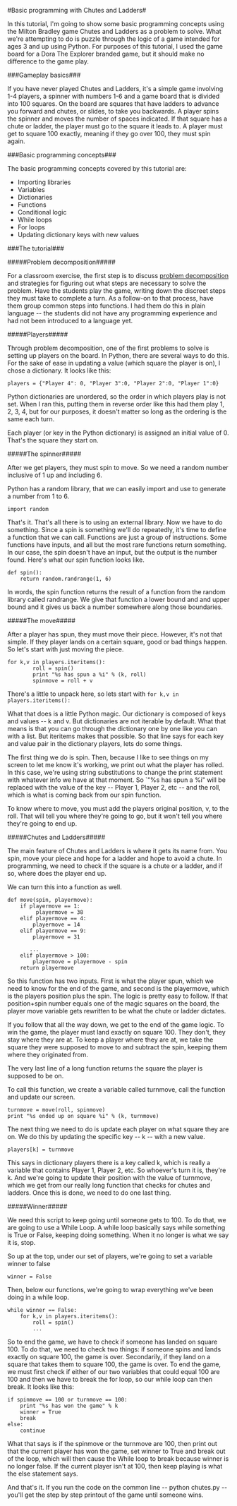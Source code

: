 #Basic programming with Chutes and Ladders#

In this tutorial, I'm going to show some basic programming concepts using the Milton Bradley game Chutes and Ladders as a problem to solve. What we're attempting to do is puzzle through the logic of a game intended for ages 3 and up using Python. For purposes of this tutorial, I used the game board for a Dora The Explorer branded game, but it should make no difference to the game play.

###Gameplay basics###

If you have never played Chutes and Ladders, it's a simple game involving 1-4 players, a spinner with numbers 1-6 and a game board that is divided into 100 squares. On the board are squares that have ladders to advance you forward and chutes, or slides, to take you backwards. A player spins the spinner and moves the number of spaces indicated. If that square has a chute or ladder, the player must go to the square it leads to. A player must get to square 100 exactly, meaning if they go over 100, they must spin again. 

###Basic programming concepts###

The basic programming concepts covered by this tutorial are:

* Importing libraries
* Variables
* Dictionaries
* Functions
* Conditional logic
* While loops
* For loops
* Updating dictionary keys with new values

###The tutorial###


#####Problem decomposition#####

For a classroom exercise, the first step is to discuss [problem decomposition](https://en.wikipedia.org/wiki/Decomposition_%28computer_science%29) and strategies for figuring out what steps are necessary to solve the problem. Have the students play the game, writing down the discreet steps they must take to complete a turn. As a follow-on to that process, have them group common steps into functions. I had them do this in plain language -- the students did not have any programming experience and had not been introduced to a language yet.

#####Players#####

Through problem decomposition, one of the first problems to solve is setting up players on the board. In Python, there are several ways to do this. For the sake of ease in updating a value (which square the player is on), I chose a dictionary. It looks like this:

    players = {"Player 4": 0, "Player 3":0, "Player 2":0, "Player 1":0}

Python dictionaries are unordered, so the order in which players play is not set. When I ran this, putting them in reverse order like this had them play 1, 2, 3, 4, but for our purposes, it doesn't matter so long as the ordering is the same each turn. 

Each player (or key in the Python dictionary) is assigned an initial value of 0. That's the square they start on.

#####The spinner#####

After we get players, they must spin to move. So we need a random number inclusive of 1 up and including 6. 

Python has a random library, that we can easily import and use to generate a number from 1 to 6. 

    import random
    
That's it. That's all there is to using an external library. Now we have to do something. Since a spin is something we'll do repeatedly, it's time to define a function that we can call. Functions are just a group of instructions. Some functions have inputs, and all but the most rare functions return something. In our case, the spin doesn't have an input, but the output is the number found. Here's what our spin function looks like.     

    def spin():
        return random.randrange(1, 6)

In words, the spin function returns the result of a function from the random library called randrange. We give that function a lower bound and and upper bound and it gives us back a number somewhere along those boundaries. 

#####The move#####

After a player has spun, they must move their piece. However, it's not that simple. If they player lands on a certain square, good or bad things happen. So let's start with just moving the piece.

    for k,v in players.iteritems():
            roll = spin()
            print "%s has spun a %i" % (k, roll)
            spinmove = roll + v
 
There's a little to unpack here, so lets start with `for k,v in players.iteritems():`

What that does is a little Python magic. Our dictionary is composed of keys and values -- k and v. But dictionaries are not iterable by default. What that means is that you can go through the dictionary one by one like you can with a list. But iteritems makes that possible. So that line says for each key and value pair in the dictionary players, lets do some things.

The first thing we do is spin. Then, because I like to see things on my screen to let me know it's working, we print out what the player has rolled. In this case, we're using string substitutions to change the print statement with whatever info we have at that moment. So `"%s has spun a %i" will be replaced with the value of the key -- Player 1, Player 2, etc -- and the roll, which is what is coming back from our spin function.

To know where to move, you must add the players original position, v, to the roll. That will tell you where they're going to go, but it won't tell you where they're going to end up.

#####Chutes and Ladders#####

The main feature of Chutes and Ladders is where it gets its name from. You spin, move your piece and hope for a ladder and hope to avoid a chute. In programming, we need to check if the square is a chute or a ladder, and if so, where does the player end up. 

We can turn this into a function as well.

    def move(spin, playermove):
        if playermove == 1:
             playermove = 38
        elif playermove == 4:
            playermove = 14
        elif playermove == 9:
            playermove = 31
            
           ...
        elif playermove > 100:
            playermove = playermove - spin
        return playermove

So this function has two inputs. First is what the player spun, which we need to know for the end of the game, and second is the playermove, which is the players position plus the spin. The logic is pretty easy to follow. If that position+spin number equals one of the magic squares on the board, the player move variable gets rewritten to be what the chute or ladder dictates. 

If you follow that all the way down, we get to the end of the game logic. To win the game, the player must land exactly on square 100. They don't, they stay where they are at. To keep a player where they are at, we take the square they were supposed to move to and subtract the spin, keeping them where they originated from. 

The very last line of a long function returns the square the player is supposed to be on. 

To call this function, we create a variable called turnmove, call the function and update our screen. 

    turnmove = move(roll, spinmove)
    print "%s ended up on square %i" % (k, turnmove)

The next thing we need to do is update each player on what square they are on. We do this by updating the specific key -- k -- with a new value.    
    
    players[k] = turnmove
    
This says in dictionary players there is a key called k, which is really a variable that contains Player 1, Player 2, etc. So whoever's turn it is, they're k. And we're going to update their position with the value of turnmove, which we get from our really long function that checks for chutes and ladders. Once this is done, we need to do one last thing. 

#####Winner#####

We need this script to keep going until someone gets to 100. To do that, we are going to use a While Loop. A while loop basically says while something is True or False, keeping doing something. When it no longer is what we say it is, stop.

So up at the top, under our set of players, we're going to set a variable winner to false

    winner = False
    
Then, below our functions, we're going to wrap everything we've been doing in a while loop.

    while winner == False:
        for k,v in players.iteritems():
            roll = spin()
            ...
            
So to end the game, we have to check if someone has landed on square 100. To do that, we need to check two things: if someone spins and lands exactly on square 100, the game is over. Secondarily, if they land on a square that takes them to square 100, the game is over. To end the game, we must first check if either of our two variables that could equal 100 are 100 and then we have to break the for loop, so our while loop can then break. It looks like this:

    if spinmove == 100 or turnmove == 100:
        print "%s has won the game" % k
        winner = True
        break
    else:
        continue
        
What that says is if the spinmove or the turnmove are 100, then print out that the current player has won the game, set winner to True and break out of the loop, which will then cause the While loop to break because winner is no longer false. If the current player isn't at 100, then keep playing is what the else statement says. 

And that's it. If you run the code on the common line -- python chutes.py -- you'll get the step by step printout of the game until someone wins.

